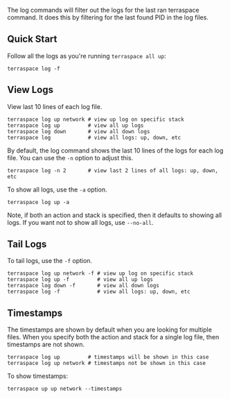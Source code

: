The log commands will filter out the logs for the last ran terraspace command. It does this by filtering for the last found PID in the log files.

## Quick Start

Follow all the logs as you're running `terraspace all up`:

    terraspace log -f

## View Logs

View last 10 lines of each log file.

    terraspace log up network # view up log on specific stack
    terraspace log up         # view all up logs
    terraspace log down       # view all down logs
    terraspace log            # view all logs: up, down, etc

By default, the log command shows the last 10 lines of the logs for each log file. You can use the `-n` option to adjust this.

    terraspace log -n 2       # view last 2 lines of all logs: up, down, etc

To show all logs, use the `-a` option.

    terraspace log up -a

Note, if both an action and stack is specified, then it defaults to showing all logs. If you want not to show all logs, use `--no-all`.

## Tail Logs

To tail logs, use the `-f` option.

    terraspace log up network -f # view up log on specific stack
    terraspace log up -f         # view all up logs
    terraspace log down -f       # view all down logs
    terraspace log -f            # view all logs: up, down, etc

## Timestamps

The timestamps are shown by default when you are looking for multiple files.  When you specify both the action and stack for a single log file, then timestamps are not shown.

    terraspace log up         # timestamps will be shown in this case
    terraspace log up network # timestamps not be shown in this case

To show timestamps:

    terraspace up up network --timestamps
